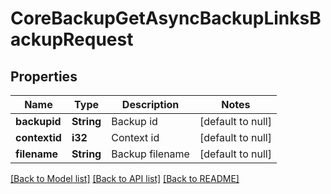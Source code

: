 # CoreBackupGetAsyncBackupLinksBackupRequest

## Properties

Name | Type | Description | Notes
------------ | ------------- | ------------- | -------------
**backupid** | **String** | Backup id | [default to null]
**contextid** | **i32** | Context id | [default to null]
**filename** | **String** | Backup filename | [default to null]

[[Back to Model list]](../README.md#documentation-for-models) [[Back to API list]](../README.md#documentation-for-api-endpoints) [[Back to README]](../README.md)


